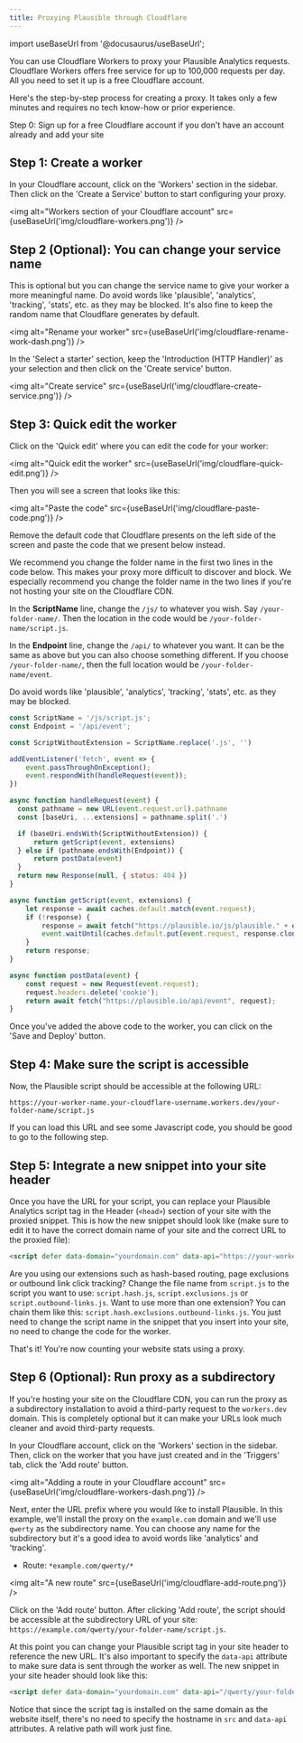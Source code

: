 ```yaml
---
title: Proxying Plausible through Cloudflare
---
```


import useBaseUrl from '@docusaurus/useBaseUrl';

You can use Cloudflare Workers to proxy your Plausible Analytics requests. Cloudflare Workers offers free service for up to 100,000 requests per day.
All you need to set it up is a free Cloudflare account.

Here's the step-by-step process for creating a proxy. It takes only a few minutes and requires no tech know-how or prior experience.

Step 0: Sign up for a free Cloudflare account if you don't have an account already and add your site

## Step 1: Create a worker

In your Cloudflare account, click on the 'Workers' section in the sidebar. Then click on the 'Create a Service' button to start configuring your proxy. 

<img alt="Workers section of your Cloudflare account" src={useBaseUrl('img/cloudflare-workers.png')} />

## Step 2 (Optional): You can change your service name

This is optional but you can change the service name to give your worker a more meaningful name. Do avoid words like 'plausible', 'analytics', 'tracking', 'stats', etc. as they may be blocked. It's also fine to keep the random name that Cloudflare generates by default. 

<img alt="Rename your worker" src={useBaseUrl('img/cloudflare-rename-work-dash.png')} />

In the 'Select a starter' section, keep the 'Introduction (HTTP Handler)' as your selection and then click on the 'Create service' button.

<img alt="Create service" src={useBaseUrl('img/cloudflare-create-service.png')} />

## Step 3: Quick edit the worker

Click on the 'Quick edit' where you can edit the code for your worker:

<img alt="Quick edit the worker" src={useBaseUrl('img/cloudflare-quick-edit.png')} />

Then you will see a screen that looks like this: 

<img alt="Paste the code" src={useBaseUrl('img/cloudflare-paste-code.png')} />

Remove the default code that Cloudflare presents on the left side of the screen and paste the code that we present below instead.

We recommend you change the folder name in the first two lines in the code below. This makes your proxy more difficult to discover and block. We especially recommend you change the folder name in the two lines if you're not hosting your site on the Cloudflare CDN.

In the **ScriptName** line, change the `/js/` to whatever you wish. Say `/your-folder-name/`. Then the location in the code would be `/your-folder-name/script.js`. 

In the **Endpoint** line, change the `/api/` to whatever you want. It can be the same as above but you can also choose something different. If you choose `/your-folder-name/`, then the full location would be `/your-folder-name/event`. 

Do avoid words like 'plausible', 'analytics', 'tracking', 'stats', etc. as they may be blocked.

```js
const ScriptName = '/js/script.js';
const Endpoint = '/api/event';

const ScriptWithoutExtension = ScriptName.replace('.js', '')

addEventListener('fetch', event => {
    event.passThroughOnException();
    event.respondWith(handleRequest(event));
})

async function handleRequest(event) {
  const pathname = new URL(event.request.url).pathname
  const [baseUri, ...extensions] = pathname.split('.')

  if (baseUri.endsWith(ScriptWithoutExtension)) {
      return getScript(event, extensions)
  } else if (pathname.endsWith(Endpoint)) {
      return postData(event)
  }
  return new Response(null, { status: 404 })
}

async function getScript(event, extensions) {
    let response = await caches.default.match(event.request);
    if (!response) {
        response = await fetch("https://plausible.io/js/plausible." + extensions.join("."));
        event.waitUntil(caches.default.put(event.request, response.clone()));
    }
    return response;
}

async function postData(event) {
    const request = new Request(event.request);
    request.headers.delete('cookie');
    return await fetch("https://plausible.io/api/event", request);
}
```

Once you've added the above code to the worker, you can click on the 'Save and Deploy' button.

## Step 4: Make sure the script is accessible

Now, the Plausible script should be accessible at the following URL:

```
https://your-worker-name.your-cloudflare-username.workers.dev/your-folder-name/script.js
```

If you can load this URL and see some Javascript code, you should be good to go to the following step.

## Step 5: Integrate a new snippet into your site header

Once you have the URL for your script, you can replace your Plausible Analytics script tag in the Header (`<head>`) section of your site with the proxied snippet. This is how the new snippet should look like (make sure to edit it to have the correct domain name of your site and the correct URL to the proxied file):

```html
<script defer data-domain="yourdomain.com" data-api="https://your-worker-name.your-cloudflare-username.workers.dev/your-folder-name/event" src="https://your-worker-name.your-cloudflare-username.workers.dev/your-folder-name/script.js"></script>
```

Are you using our extensions such as hash-based routing, page exclusions or outbound link click tracking? Change the file name from `script.js` to the script you want to use: `script.hash.js`, `script.exclusions.js` or `script.outbound-links.js`. Want to use more than one extension? You can chain them like this: `script.hash.exclusions.outbound-links.js`. You just need to change the script name in the snippet that you insert into your site, no need to change the code for the worker.

That's it! You're now counting your website stats using a proxy.

## Step 6 (Optional): Run proxy as a subdirectory

If you're hosting your site on the Cloudflare CDN, you can run the proxy as a subdirectory installation to avoid a third-party
request to the `workers.dev` domain. This is completely optional but it can make your URLs look much cleaner and avoid third-party
requests.

In your Cloudflare account, click on the 'Workers' section in the sidebar. Then, click on the worker that you have just created and in the 'Triggers' tab, click the 'Add route' button. 

<img alt="Adding a route in your Cloudflare account" src={useBaseUrl('img/cloudflare-workers-dash.png')} />

Next, enter the URL prefix where you would like to install Plausible. In this example, we'll install the proxy on the `example.com` domain and we'll use `qwerty` as the subdirectory name. You can choose any name for the subdirectory but it's a good idea to avoid words like 'analytics' and 'tracking'.

* Route: `*example.com/qwerty/*`

<img alt="A new route" src={useBaseUrl('img/cloudflare-add-route.png')} />

Click on the 'Add route' button. After clicking 'Add route', the script should be accessible at the subdirectory URL of your site: `https://example.com/qwerty/your-folder-name/script.js`. 

At this point you can change your Plausible script tag in your site header to reference the new URL. It's also important to specify the `data-api` attribute to make sure data is sent through the worker as well. The new snippet in your site header should look like this:

```html
<script defer data-domain="yourdomain.com" data-api="/qwerty/your-folder-name/event" src="/qwerty/your-folder-name/script.js"></script>
```

Notice that since the script tag is installed on the same domain as the website itself, there's no need to specify the hostname in `src` and `data-api` attributes. A relative path will work just fine.
